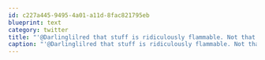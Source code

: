 ```yaml
---
id: c227a445-9495-4a01-a11d-8fac821795eb
blueprint: text
category: twitter
title: "'@Darlinglilred that stuff is ridiculously flammable. Not that I would uhh know or anything."
caption: "'@Darlinglilred that stuff is ridiculously flammable. Not that I would uhh know or anything."
---
```

